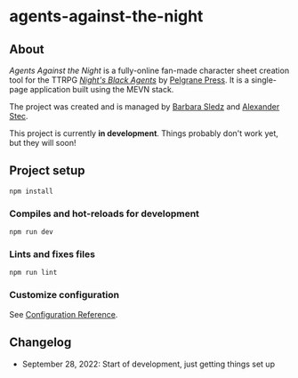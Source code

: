 # agents-against-the-night

## About
*Agents Against the Night* is a fully-online fan-made character sheet creation tool for the TTRPG [*Night's Black Agents*](https://pelgranepress.com/nights-black-agents/) by [Pelgrane Press](https://pelgranepress.com/). It is a single-page application built using the MEVN stack. 


The project was created and is managed by [Barbara Sledz](https://github.com/barbarasledz/) and [Alexander Stec](https://github.com/alexanderstec/).

This project is currently __**in development**__. Things probably don't work yet, but they will soon!

## Project setup
```
npm install
```

### Compiles and hot-reloads for development
```
npm run dev
```

### Lints and fixes files
```
npm run lint
```

### Customize configuration
See [Configuration Reference](https://cli.vuejs.org/config/).

## Changelog
- September 28, 2022: Start of development, just getting things set up